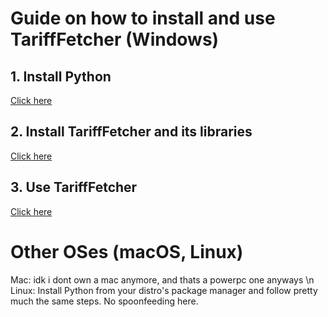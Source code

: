 # Guide on how to install and use TariffFetcher (Windows)

## 1. Install Python
[Click here](https://folge.me/g/shared/LnYqNeAX35JojX3/install-python)

## 2. Install TariffFetcher and its libraries
[Click here](https://folge.me/g/shared/WMaKbe8Q4Ym6n15/install-tarifffetcher-s-libraries)

## 3. Use TariffFetcher
[Click here](https://folge.me/g/shared/brMlYmpMa7O5Z4v/use-tarifffetcher)

# Other OSes (macOS, Linux)

Mac: idk i dont own a mac anymore, and thats a powerpc one anyways \n
Linux: Install Python from your distro's package manager and follow pretty much the same steps. No spoonfeeding here.

